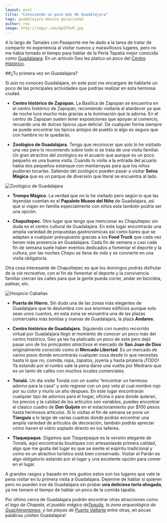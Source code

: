```yaml
---
layout: post
title: "Conociendo un poco más de Guadalajara"
tags: guadalajara mexico guiaciudad
author: rox
image: http://imgur.com/Ap2fUvM.jpg 
---
```

A lo largo de Tamales con Pasaporte me he dado a la tarea de tratar de compartir mi experiencia al visitar nuevos y maravillosos lugares, pero no me habia tomado el tiempo para hablar de la Perla Tapatía mejor conocida como [Guadalajara](/tag/guadalajara/). En un artículo Geo les platico un poco del [Centro Histórico](/guadalajara-centro-historico/).

##¿Tu primera vez en Guadalajara?

Si aún no conoces Guadalajara, en este post me encargare de hablarte un poco de las principales actividades que podrías realizar en esta hermosa ciudad.

* **Centro histórico de Zapopan.** La Basílica de Zapopan se encuentra en el centro histórico de Zapopan, recomiendo visitarla al atardecer ya que de noche luce mucho más gracias a la iluminación que la adorna. En el centro de Zapopan suelen tener exposiciones que apoyan al comercio, recuerdo una de dulces tipicos ¡que delicia!.  De cualquier forma siempre se puede encontrar los tipicos antojos de pueblo si algo es seguro que con hambre no te quedarás. 

* **Zoológico de Guadalajara.** Tengo que reconocer que solo lo he visitado una vez pero lo recomiendo sobre todo si se trata de una visita familiar. Un gran atractivo del zoológico es el acuario que aunque es un poco pequeño es una buena visita. Cuando lo visite a la entrada del acuario había dos pequeños estanque con mantarrayas para que los niños pudieran tocarlas. Saliendo del zoológico pueden pasar a visitar **Selva Mágica** que es un parque de diversión que literal se encuentra al lado.

![Zoológico de Guadalajara](http://i.imgur.com/BJzwibc.jpg)

* **Trompo Mágico.** La verdad que no lo he visitado pero según lo que las leyendas cuentan es el **Papalote Museo del Niño** de Guadalajara, así que si viajan en familia especialmente con niños esta también podría ser una opción.

* **Chapultepec.** Otro lugar que tengo que mencionar es Chapultepec sin duda es el centro cultural de Guadalajara. En este lugar encontrarás una amplia variedad de propuestas gastronómicas así como bares que se adaptan a cualquier presupuesto gracias a los **Food Truck** que cada vez tienen más presencia en Guadalajara. Cada fin de semana o casi cada fin de semana suele haber eventos dedicados a fomentar el deporte y la cultura, por las noches *Chapu* se llena de vida y se convierte en una visita obligatoria.

Otra cosa interesante de Chapultepec es que los domingos podrás disfrutar de la *vía recreativa*, con el fin de fomentar el deporte y la convivencia familiar cierran las calles para que la gente pueda correr, andar en bicicleta, patinar, etc.

![Hospicio Cabañas](http://imgur.com/bSfDVFV.jpg)

* **Puerta de Hierro.** Sin duda una de las zonas más elegantes de Guadalajara que te deslumbra con sus enormes edificios aunque solo sean unos cuantos, en esta zona se encuentra una de las plazas comerciales más bonitas y nuevas de Guadalajara, la plaza  **Andares**. 

* **Centro histórico de Guadalajara.** Siguiendo con nuestro recorrido virtual por Guadalajara llegó el momento de conocer un poco más del centro histórico, Geo ya les ha platicado un poco de este pero dejó pasar uno de los *principales atractivos*  el mercado de **San Juan de Dios** originalmente conocido como el **Mercado Libertad**. Es un mercado de varios pisos donde encontrarás cualquier cosa desde lo que necesitas hasta lo que no, comida, ropa, zapatos, joyería y hasta piratería ¡TODO! Ya estando por el rumbo vale la pena darse una vuelta por Medrano que es un tanto de calles con muchos locales comerciales.

* **Tonalá.** Un día visite Tonalá con un sueño “encontrar un hermoso adorno para la casa” y solo regrese con un pez veta al cual nombre rojo por su color y murio un año despues. En este lugar encontraran cualquier tipo de adornos para el hogar, oficina o para donde quieran, los precios y la calidad de los artículos son variables, puedes encontrar el clásico cuadro de **Don Quijote** en el estacionamiento por $100 pesos hasta hermosos artículos. Si lo visitas el fin de semana se pone un **Tianguis** a lo largo de varias cuadras donde podrás encontrar una amplia variedad de artículos de decoración, también podrás apreciar cómo hacen el vidrio soplado directo en los talleres. 

* **Tlaquepaque.** Digamos que Tlaquepaque es la versión elegante de Tonalá, aquí encontrarás boutiques con artesaníasde primera calidad, algo que me gusta del lugar es que se siente el espíritu tradicional y como es un atractivo turístico está bien conservado. Visitar el Parián es algo obligatorio estando por el lugar y una excelente opción para comer en el lugar.

A grandes rasgos y basado en mis gustos estos son los lugares que vale la pena visitar en tu primera visita a Guadalajara. Dejenme de hablar si quieren pero no pueden irse de Guadalajara sin probar **una deliciosa torta ahogada**,  ya me tomare el tiempo de hablar un poco de la comida tapatía.

Por último cerca de Guadalajara podrán encontrar otras atracciones como *el lago de Chapala, el pueblo mágico de[Tequila](/tag/tequila/), la zona arqueológica de [Guachimontones](/guachimontones-zona-arqueologica-de-teuchitlan/), y las playas de [Puerto Vallarta](/puerto-vallarta/)* entre otras, en pocas palabras ¡visiten Guadalajara!
